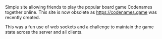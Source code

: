 Simple site allowing friends to play the popular board game Codenames together online. This site is now obsolete as https://codenames.game was recently created.

This was a fun use of web sockets and a challenge to maintain the game state across the server and all clients.
